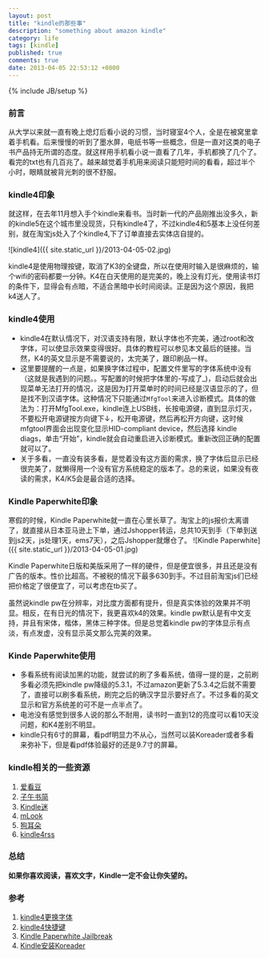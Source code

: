 ```yaml
---
layout: post
title: "kindle的那些事"
description: "something about amazon kindle"
category: life
tags: [kindle]
published: true
comments: true
date: 2013-04-05 22:53:12 +0800
---
```

{% include JB/setup %}

### 前言
从大学以来就一直有晚上熄灯后看小说的习惯，当时寝室4个人，全是在被窝里拿着手机看。后来慢慢的听到了墨水屏，电纸书等一些概念，但是一直对这类的电子书产品持无所谓的态度。就这样用手机看小说一直看了几年，手机都换了几个了。看完的txt也有几百兆了。越来越觉着手机用来阅读只能短时间的看看，超过半个小时，眼睛就被背光刺的很不舒服。

### kindle4印象
就这样，在去年11月想入手个kindle来看书。当时新一代的产品刚推出没多久，新的kindle5在这个城市里没现货，只有kindle4了，不过kindle4和5基本上没任何差别，就在淘宝js处入了个kindle4,下了订单直接去实体店自提的。

<!--more-->

![kindle4]({{ site.static_url }}/2013-04-05-02.jpg)

kindle4是使用物理按键，取消了K3的全键盘，所以在使用时输入是很麻烦的，输个wifi的密码都要一分钟。K4在白天使用的是完美的，晚上没有灯光，使用读书灯的条件下，显得会有点暗，不适合黑暗中长时间阅读。正是因为这个原因，我把k4送人了。

### kindle4使用
- kindle4在默认情况下，对汉语支持有限，默认字体也不完美，通过root和改字体，可以使显示效果变得很好。具体的教程可以参见本文最后的链接。当然，K4的英文显示是不需要说的，太完美了，跟印刷品一样。
- 这里要提醒的一点是，如果换字体过程中，配置文件里写的字体系统中没有（这就是我遇到的问题。。写配置的时候把字体里的-写成了_)，启动后就会出现菜单无法打开的情况，这是因为打开菜单时的时间已经是汉语显示的了，但是找不到汉语字体。这种情况下只能通过`MfgTool`来进入诊断模式。具体的做法为：打开MfgTool.exe，kindle连上USB线，长按电源键，直到显示灯灭，不要松开电源键按方向键下↓，松开电源键，然后再松开方向键，这时候mfgtool界面会出现变化显示HID-compliant device，然后选择 kindle diags，单击“开始”，kindle就会自动重启进入诊断模式。重新改回正确的配置就可以了。
- 关于多看，一直没有装多看，是觉着没有这方面的需求，换了字体后显示已经很完美了，就懒得用一个没有官方系统稳定的版本了。总的来说，如果没有夜读的需求，K4/K5会是最合适的选择。

### Kindle Paperwhite印象
寒假的时候，Kindle Paperwhite就一直在心里长草了。淘宝上的js报价太离谱了，就直接从日本亚马逊上下单，通过Jshopper转运，总共10天到手（下单到送到js2天，js处理1天，ems7天），之后Jshopper就爆仓了。
![Kindle Paperwhite]({{ site.static_url }}/2013-04-05-01.jpg)

Kindle Paperwhite日版和美版采用了一样的硬件，但是便宜很多，并且还是没有广告的版本。性价比超高。不被税的情况下最多630到手。不过目前淘宝js们已经把价格定了很便宜了，可以考虑在tb买了。

虽然说kindle pw在分辨率，对比度方面都有提升，但是真实体验的效果并不明显。相反，在有日光的情况下，我更喜欢k4的效果。kindle pw默认是有中文支持，并且有宋体，楷体，黑体三种字体。但是总觉着kindle pw的字体显示有点淡，有点发虚，没有显示英文那么完美的效果。

### Kinde Paperwhite使用
- 多看系统有阅读加黑的功能，就尝试的刷了多看系统，值得一提的是，之前刷多看必须先把kindle pw降级的5.3.1，不过amazon更新了5.3.4之后就不需要了，直接可以刷多看系统，刷完之后的确汉字显示要好点了。不过多看的英文显示和官方系统差的可不是一点半点了。
- 电池没有感觉到很多人说的那么不耐用，读书时一直到12的亮度可以看10天没问题，和K4差别不明显。
- kindle只有6寸的屏幕，看pdf明显力不从心，当然可以装Koreader或者多看来弥补下，但是看pdf体验最好的还是9.7寸的屏幕。

### kindle相关的一些资源
1. [爱看豆](http://www.ikandou.com/)
2. [子午书简](http://book.zi5.me/)
3. [Kindle迷](http://www.kindlemi.com/books)
4. [mLook](http://www.mlook.mobi/)
5. [狗耳朵](http://www.mydogear.com/)
6. [kindle4rss](http://kindle4rss.com/)

### 总结
**如果你喜欢阅读，喜欢文字，Kindle一定不会让你失望的。**

### 参考
1. [kindle4更换字体](http://miaoo.in/kindle4-modify-font.html)
2. [kindle4快捷键](http://site.douban.com/150757/widget/notes/8573895/note/226703276/)
3. [Kindle Paperwhite Jailbreak](http://www.mobileread.com/forums/showthread.php?t=198446)
4. [Kindle安装Koreader](http://vislab.bjmu.edu.cn/blog/hwangxin/2012/10/read-scanned-pdfs-with-kindlepdfviewer/)
